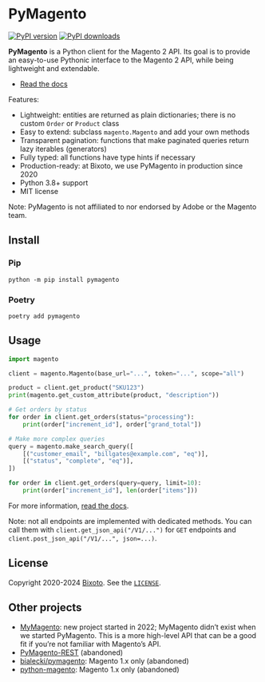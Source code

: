 # PyMagento

[![PyPI version](https://img.shields.io/pypi/v/pymagento)](https://pypi.org/project/pymagento/) [![PyPI downloads](https://img.shields.io/pypi/dm/pymagento)](https://pypi.org/project/pymagento/)

**PyMagento** is a Python client for the Magento 2 API. Its goal is to provide an easy-to-use Pythonic interface
to the Magento 2 API, while being lightweight and extendable.

* [Read the docs](https://pymagento2.readthedocs.io/)

Features:
* Lightweight: entities are returned as plain dictionaries; there is no custom `Order` or `Product` class
* Easy to extend: subclass `magento.Magento` and add your own methods
* Transparent pagination: functions that make paginated queries return lazy iterables (generators)
* Fully typed: all functions have type hints if necessary
* Production-ready: at Bixoto, we use PyMagento in production since 2020
* Python 3.8+ support
* MIT license

Note: PyMagento is not affiliated to nor endorsed by Adobe or the Magento team.

## Install

### Pip

    python -m pip install pymagento

### Poetry

    poetry add pymagento

## Usage

```python
import magento

client = magento.Magento(base_url="...", token="...", scope="all")

product = client.get_product("SKU123")
print(magento.get_custom_attribute(product, "description"))

# Get orders by status
for order in client.get_orders(status="processing"):
    print(order["increment_id"], order["grand_total"])

# Make more complex queries
query = magento.make_search_query([
    [("customer_email", "billgates@example.com", "eq")],
    [("status", "complete", "eq")],
])

for order in client.get_orders(query=query, limit=10):
    print(order["increment_id"], len(order["items"]))
```

For more information, [read the docs](https://pymagento2.readthedocs.io/).

Note: not all endpoints are implemented with dedicated methods. You can call them with
`client.get_json_api("/V1/...")` for `GET` endpoints and `client.post_json_api("/V1/...", json=...)`.

## License

Copyright 2020-2024 [Bixoto](https://bixoto.com/). See the [`LICENSE`](./LICENSE).

## Other projects

* [MyMagento](https://github.com/TDKorn/my-magento): new project started in 2022; MyMagento didn’t exist when we started PyMagento.
  This is a more high-level API that can be a good fit if you’re not familiar with Magento’s API.
* [PyMagento-REST](https://pypi.org/project/PyMagento-REST/) (abandoned)
* [bialecki/pymagento](https://github.com/bialecki/pymagento): Magento 1.x only (abandoned)
* [python-magento](https://github.com/bernieke/python-magento): Magento 1.x only (abandoned)
